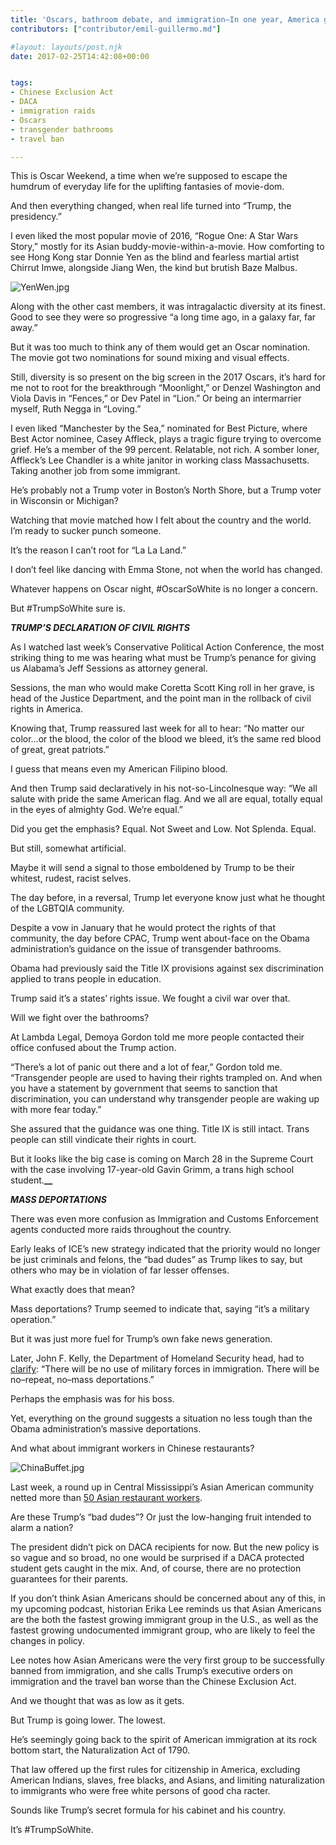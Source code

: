 ```yaml
---
title: 'Oscars, bathroom debate, and immigration–In one year, America goes from #OscarsSoWhite to #TrumpSoWhite'
contributors: ["contributor/emil-guillermo.md"]

#layout: layouts/post.njk
date: 2017-02-25T14:42:08+00:00


tags:
- Chinese Exclusion Act
- DACA
- immigration raids
- Oscars
- transgender bathrooms
- travel ban

---
```


This is Oscar Weekend, a time when we’re supposed to escape the humdrum of everyday life for the uplifting fantasies of movie-dom.

And then everything changed, when real life turned into “Trump, the presidency.”

I even liked the most popular movie of 2016, “Rogue One: A Star Wars Story,” mostly for its Asian buddy-movie-within-a-movie. How comforting to see Hong Kong star Donnie Yen as the blind and fearless martial artist Chirrut Imwe, alongside Jiang Wen, the kind but brutish Baze Malbus.

![YenWen.jpg](/uploads/YenWen.jpg)

Along with the other cast members, it was intragalactic diversity at its finest. Good to see they were so progressive “a long time ago, in a galaxy far, far away.”

But it was too much to think any of them would get an Oscar nomination. The movie got two nominations for sound mixing and visual effects.

Still, diversity is so present on the big screen in the 2017 Oscars, it’s hard for me not to root for the breakthrough “Moonlight,” or Denzel Washington and Viola Davis in “Fences,” or Dev Patel in “Lion.” Or being an intermarrier myself, Ruth Negga in “Loving.”

I even liked “Manchester by the Sea,” nominated for Best Picture, where Best Actor nominee, Casey Affleck, plays a tragic figure trying to overcome grief. He’s a member of the 99 percent. Relatable, not rich. A somber loner, Affleck’s Lee Chandler is a white janitor in working class Massachusetts. Taking another job from some immigrant.

He’s probably not a Trump voter in Boston’s North Shore, but a Trump voter in Wisconsin or Michigan?

Watching that movie matched how I felt about the country and the world. I’m ready to sucker punch someone.

It’s the reason I can’t root for “La La Land.”

I don’t feel like dancing with Emma Stone, not when the world has changed.

Whatever happens on Oscar night, #OscarSoWhite is no longer a concern.

But #TrumpSoWhite sure is.

**_TRUMP’S DECLARATION OF CIVIL RIGHTS_**

As I watched last week’s Conservative Political Action Conference, the most striking thing to me was hearing what must be Trump’s penance for giving us Alabama’s Jeff Sessions as attorney general.

Sessions, the man who would make Coretta Scott King roll in her grave, is head of the Justice Department, and the point man in the rollback of civil rights in America.

Knowing that, Trump reassured last week for all to hear: “No matter our color…or the blood, the color of the blood we bleed, it’s the same red blood of great, great patriots.”

I guess that means even my American Filipino blood.

And then Trump said declaratively in his not-so-Lincolnesque way: “We all salute with pride the same American flag. And we all are equal, totally equal in the eyes of almighty God. We’re equal.”

Did you get the emphasis? Equal. Not Sweet and Low. Not Splenda. Equal.

But still, somewhat artificial.

Maybe it will send a signal to those emboldened by Trump to be their whitest, rudest, racist selves.

The day before, in a reversal, Trump let everyone know just what he thought of the LGBTQIA community.

Despite a vow in January that he would protect the rights of that community, the day before CPAC, Trump went about-face on the Obama administration’s guidance on the issue of transgender bathrooms.

Obama had previously said the Title IX provisions against sex discrimination applied to trans people in education.

Trump said it’s a states’ rights issue. We fought a civil war over that.

Will we fight over the bathrooms?

At Lambda Legal, Demoya Gordon told me more people contacted their office confused about the Trump action.

“There’s a lot of panic out there and a lot of fear,” Gordon told me. “Transgender people are used to having their rights trampled on. And when you have a statement by government that seems to sanction that discrimination, you can understand why transgender people are waking up with more fear today.”

She assured that the guidance was one thing. Title IX is still intact. Trans people can still vindicate their rights in court.

But it looks like the big case is coming on March 28 in the Supreme Court with the case involving 17-year-old Gavin Grimm, a trans high school student.**\_\_**

**_MASS DEPORTATIONS_**

There was even more confusion as Immigration and Customs Enforcement agents conducted more raids throughout the country.

Early leaks of ICE’s new strategy indicated that the priority would no longer be just criminals and felons, the “bad dudes” as Trump likes to say, but others who may be in violation of far lesser offenses.

What exactly does that mean?

Mass deportations? Trump seemed to indicate that, saying “it’s a military operation.”

But it was just more fuel for Trump’s own fake news generation.

Later, John F. Kelly, the Department of Homeland Security head, had to [clarify](https://www.pbs.org/newshour/rundown/kelly-no-use-us-military-enforce-immigration/): “There will be no use of military forces in immigration. There will be no–repeat, no–mass deportations.”

Perhaps the emphasis was for his boss.

Yet, everything on the ground suggests a situation no less tough than the Obama administration’s massive deportations.

And what about immigrant workers in Chinese restaurants?

![ChinaBuffet.jpg](/uploads/ChinaBuffet.jpg)

Last week, a round up in Central Mississippi’s Asian American community netted more than [50 Asian restaurant workers](https://www.clarionledger.com/story/news/local/2017/02/23/mississippi-restaurant-immigration-raid-detainees/98294230/).

Are these Trump’s “bad dudes”? Or just the low-hanging fruit intended to alarm a nation?

The president didn’t pick on DACA recipients for now. But the new policy  is so vague and so broad, no one would be surprised if a DACA protected student gets caught in the mix. And, of course, there are no protection guarantees for their parents.

If you don’t think Asian Americans should be concerned about any of this, in my upcoming podcast, historian Erika Lee reminds us that Asian Americans are the both the fastest growing immigrant group in the U.S., as well as the fastest growing undocumented immigrant group, who are likely to feel the changes in policy.

Lee notes how Asian Americans were the very first group to be successfully banned from immigration, and she calls Trump’s executive orders on immigration and the travel ban worse than the Chinese Exclusion Act.

And we thought that was as low as it gets.

But Trump is going lower. The lowest.

He’s seemingly going back to the spirit of American immigration at its rock bottom start, the Naturalization Act of 1790.

That law offered up the first rules for citizenship in America, excluding American Indians, slaves, free blacks, and Asians, and limiting naturalization to immigrants who were free white persons of good cha racter.

Sounds like Trump’s secret formula for his cabinet and his country.

It’s #TrumpSoWhite.
